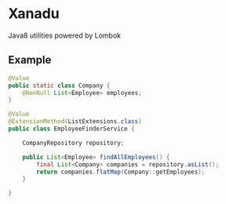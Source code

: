 # Xanadu

Java8 utilities powered by Lombok

## Example

```java
@Value
public static class Company {
    @NonNull List<Employee> employees;
}

@Value
@ExtensionMethod(ListExtensions.class)
public class EmployeeFinderService {

    CompanyRepository repository;

    public List<Employee> findAllEmployees() {
        final List<Company> companies = repository.asList();
        return companies.flatMap(Company::getEmployees);
    }

}
```
